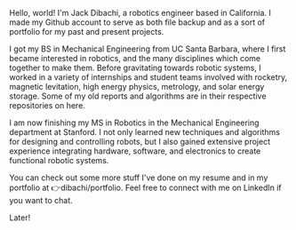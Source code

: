 Hello, world! I'm Jack Dibachi, a robotics engineer based in California. I made my Github account
to serve as both file backup and as a sort of portfolio for my past and present projects. 

I got my BS in Mechanical Engineering from UC Santa Barbara, where I first became interested in robotics, and the many disciplines which come together to make them. Before gravitating towards robotic systems, I worked in a variety of internships and student teams involved with rocketry, magnetic levitation, high energy physics, metrology, and solar energy storage. Some of my old reports and algorithms are in their respective repositories on here.   

I am now finishing my MS in Robotics in the Mechanical Engineering department at Stanford. I not only learned new techniques and algorithms for designing and controlling robots, but I also gained extensive project experience integrating hardware, software, and electronics to create functional robotic systems. 

You can check out some more stuff I've done on my resume and in my portfolio at 👉dibachi/portfolio. Feel free to connect with me on LinkedIn if you want to chat. 

Later!

<!---
dibachi/dibachi is a ✨ special ✨ repository because its `README.md` (this file) appears on your GitHub profile.
You can click the Preview link to take a look at your changes.
--->
